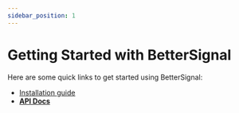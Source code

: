 ```yaml
---
sidebar_position: 1
---
```


# Getting Started with BetterSignal

Here are some quick links to get started using BetterSignal:

- [Installation guide](/docs/installation)
- [**API Docs**](/api)

